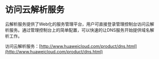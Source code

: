 # 访问云解析服务<a name="zh-cn_topic_0035467695"></a>

云解析服务提供了Web化的服务管理平台，用户可直接登录管理控制台访问云解析服务。通过管理控制台上的简单配置，可以快速的让DNS服务开始提供域名解析工作。

访问云解析服务：[http://www.huaweicloud.com/product/dns.html](http://www.huaweicloud.com/product/dns.html)

